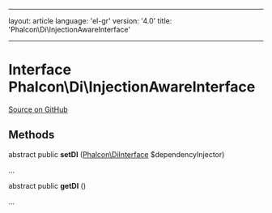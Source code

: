 * * *

layout: article language: 'el-gr' version: '4.0' title: 'Phalcon\Di\InjectionAwareInterface'

* * *

# Interface **Phalcon\Di\InjectionAwareInterface**

<a href="https://github.com/phalcon/cphalcon/tree/v4.0.0/phalcon/di/injectionawareinterface.zep" class="btn btn-default btn-sm">Source on GitHub</a>

## Methods

abstract public **setDI** ([Phalcon\DiInterface](Phalcon_DiInterface) $dependencyInjector)

...

abstract public **getDI** ()

...